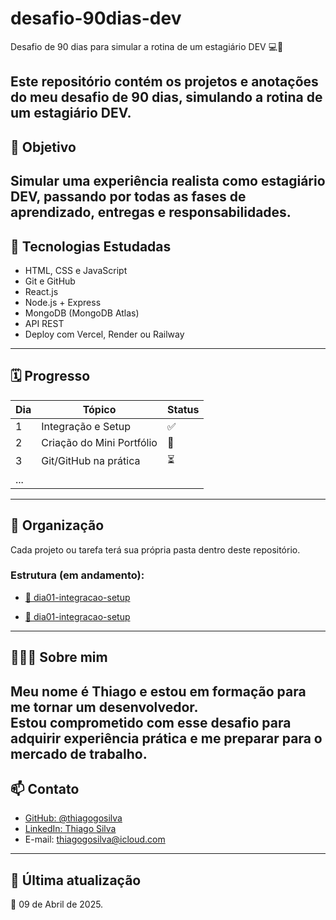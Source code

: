 # desafio-90dias-dev

Desafio de 90 dias para simular a rotina de um estagiário DEV 💻🚀

Este repositório contém os projetos e anotações do meu desafio de 90 dias, simulando a rotina de um estagiário DEV.
---

##  📌  Objetivo 

Simular uma experiência realista como estagiário DEV, passando por todas as fases de aprendizado, entregas e responsabilidades.
---

## 🧠 Tecnologias Estudadas

- HTML, CSS e JavaScript
- Git e GitHub
- React.js
- Node.js + Express
- MongoDB (MongoDB Atlas)
- API REST
- Deploy com Vercel, Render ou Railway

---

## 🗓️ Progresso

| Dia | Tópico                      | Status |
|-----|-----------------------------|--------|
| 1   | Integração e Setup          | ✅     |
| 2   | Criação do Mini Portfólio   | 🔄     |
| 3   | Git/GitHub na prática       | ⏳     |
| ... |                             |        |

---
## 📁 Organização

Cada projeto ou tarefa terá sua própria pasta dentro deste repositório.

### Estrutura (em andamento):

- [ 📁 dia01-integracao-setup](https://github.com/thiagogosilva/desafio-90dias-dev/blob/main/dia01-integracao-setup/anotacoes.md)

- [ 📁 dia01-integracao-setup](./dia01-integracao-setup/anotacoes.md)
---

## 🙋🏻‍♂️ Sobre mim

Meu nome é Thiago e estou em formação para me tornar um desenvolvedor.  
Estou comprometido com esse desafio para adquirir experiência prática e me preparar para o mercado de trabalho.
---

## 📫 Contato

- [GitHub: @thiagogosilva](https://github.com/thiagogosilva)
- [LinkedIn: Thiago Silva](https://www.linkedin.com/in/thiagogosilva/)
- E-mail: thiagogosilva@icloud.com

---

## 🚀 Última atualização

📅 09 de Abril de 2025.